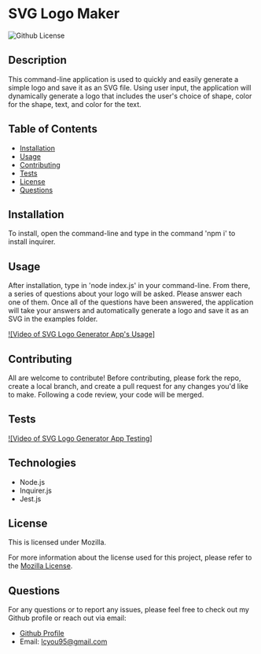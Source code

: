 # SVG Logo Maker
  ![Github License](https://img.shields.io/badge/License-Mozilla-yellow.svg)

  ## Description

  This command-line application is used to quickly and easily generate a simple logo and save it as an SVG file. Using user input, the application will dynamically generate a logo that includes the user's choice of shape, color for the shape, text, and color for the text.

  ## Table of Contents

  - [Installation](#installation)
  - [Usage](#usage)
  - [Contributing](#contributing)
  - [Tests](#tests)
  - [License](#license)
  - [Questions](#questions)

  ## Installation

  To install, open the command-line and type in the command 'npm i' to install inquirer.

  ## Usage

  After installation, type in 'node index.js' in your command-line. From there, a series of questions about your logo will be asked. Please answer each one of them. Once all of the questions have been answered, the application will take your answers and automatically generate a logo and save it as an SVG in the examples folder.

  [![Video of SVG Logo Generator App's Usage]](https://drive.google.com/file/d/1RypDMObc_eRDbB_G_I-ZJt-NMKCNn2SO/view?usp=sharing)

  ## Contributing

  All are welcome to contribute! Before contributing, please fork the repo, create a local branch, and create a pull request for any changes you'd like to make. Following a code review, your code will be merged.

  ## Tests

  [![Video of SVG Logo Generator App Testing]](https://drive.google.com/file/d/1RypDMObc_eRDbB_G_I-ZJt-NMKCNn2SO/view?usp=sharing)

  ## Technologies

  - Node.js
  - Inquirer.js
  - Jest.js
  
  ## License
  
  This is licensed under Mozilla.

  For more information about the license used for this project, please refer to the
  [Mozilla License](https://choosealicense.com/licenses/mozilla/).


  ## Questions

  For any questions or to report any issues, please feel free to check out my Github profile or reach out via email:
  - [Github Profile](https://github.com/libbyou)
  - Email: <lcyou95@gmail.com>